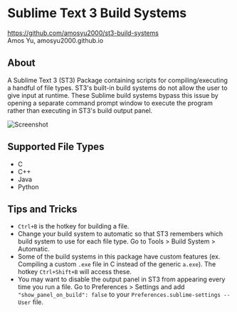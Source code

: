 # Sublime Text 3 Build Systems
<https://github.com/amosyu2000/st3-build-systems>  
Amos Yu, amosyu2000.github.io  

## About  
A Sublime Text 3 (ST3) Package containing scripts for compiling/executing a handful of file types. ST3's built-in build systems do not allow the user to give input at runtime. These Sublime build systems bypass this issue by opening a separate command prompt window to execute the program rather than executing in ST3's build output panel.

![Screenshot](https://user-images.githubusercontent.com/46848538/70080896-6bdbb680-15d5-11ea-9c33-e7bda3e974d4.jpg "Python build")  

## Supported File Types  
- C  
- C++  
- Java  
- Python  

## Tips and Tricks
- `Ctrl+B` is the hotkey for building a file.
- Change your build system to automatic so that ST3 remembers which build system to use for each file type. Go to Tools > Build System > Automatic.  
- Some of the build systems in this package have custom features (ex. Compiling a custom `.exe` file in C instead of the generic `a.exe`). The hotkey `Ctrl+Shift+B` will access these.
- You may want to disable the output panel in ST3 from appearing every time you run a file. Go to Preferences > Settings and add `"show_panel_on_build": false` to your `Preferences.sublime-settings -- User` file.  
